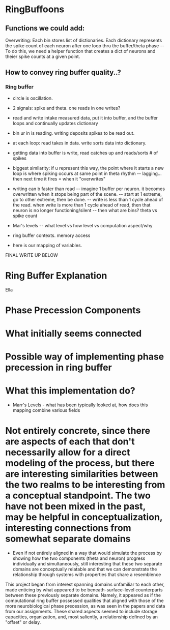 # RingBuffoons

## Functions we could add:
Overwriting: Each bin stores list of dictionaries. Each dictionary represents the spike count of each neuron after one loop thru the buffer/theta phase
 -- To do this, we need a helper function that creates a dict of neurons and theier spike counts at a given point.

 ## How to convey ring buffer quality..?

 ### Ring buffer
 - circle is oscillation.
 - 2 signals: spike and theta. one reads in one writes?
 - read and write intake measured data, put it into buffer, and the buffer loops and continually updates dictionary
 - bin ur in is reading. writing deposits spikes to be read out. 
 - at each loop: read takes in data. write sorts data into dictionary. 
 - getting data into buffer is write, read catches up and reads/sorts # of spikes


 - biggest similarity: if u represent this way, the point where it starts a new loop is where spiking occurs at same point in theta rhythm
 -- lagging... then next time it fires = when it "overwrites"


 - writing can b faster than read
 -- imagine 1 buffer per neuron. it becomes overwritten when it stops being part of the scene.
 -- start at 1 extreme, go to other extreme, then be done.
 -- write is less than 1 cycle ahead of the read. when write is more than 1 cycle ahead of read, then that neuron is no longer functioning/silent
 -- then what are bins? theta vs spike count

 - Mar's levels -- what level vs how level vs computation aspect/why
 - ring buffer contexts. memory access
 - here is our mapping of variables.

FINAL WRITE UP BELOW

# Ring Buffer Explanation
Ella

# Phase Precession Components 

# What initially seems connected 

# Possible way of implementing phase precession in ring buffer

# What this implementation do?
- Marr's Levels - what has been typically looked at, how does this mapping combine various fields

# Not entirely concrete, since there are aspects of each that don't necessarily allow for a direct modeling of the process, but there are interesting similarities between the two realms to be interesting from a conceptual standpoint. The two have not been mixed in the past, may be helpful in conceptualization, interesting connections from somewhat separate domains
- Even if not entirely aligned in a way that would simulate the process by showing how the two components (theta and neuron) progress individually and simultaneously, still interesting that these two separate domains are conceptually relatable and that we can demonstrate the relationship through systems with properties that share a resemblence 






This project began from interest spanning domains unfamiliar to each other, made enticing by what appeared to be beneath-surface-level counterparts between these previously separate domains. Namely, it appeared as if the computational ring buffer possessed qualities that aligned with those of the more neurobiological phase precession, as was seen in the papers and data from our assignments. These shared aspects seemed to include storage capacities, organization, and, most saliently, a relationship defined by an "offset" or delay.







